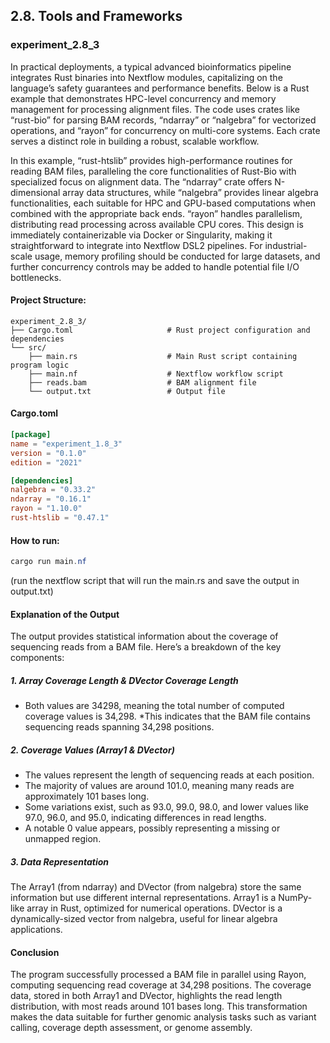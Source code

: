 ## 2.8. Tools and Frameworks

### experiment_2.8_3

In practical deployments, a typical advanced bioinformatics pipeline integrates Rust binaries into Nextflow modules, capitalizing on the language’s safety guarantees and performance benefits. Below is a Rust example that demonstrates HPC-level concurrency and memory management for processing alignment files. The code uses crates like “rust-bio” for parsing BAM records, “ndarray” or “nalgebra” for vectorized operations, and “rayon” for concurrency on multi-core systems. Each crate serves a distinct role in building a robust, scalable workflow.

In this example, “rust-htslib” provides high-performance routines for reading BAM files, paralleling the core functionalities of Rust-Bio with specialized focus on alignment data. The “ndarray” crate offers N-dimensional array data structures, while “nalgebra” provides linear algebra functionalities, each suitable for HPC and GPU-based computations when combined with the appropriate back ends. “rayon” handles parallelism, distributing read processing across available CPU cores. This design is immediately containerizable via Docker or Singularity, making it straightforward to integrate into Nextflow DSL2 pipelines. For industrial-scale usage, memory profiling should be conducted for large datasets, and further concurrency controls may be added to handle potential file I/O bottlenecks.

#### Project Structure:

```plaintext
experiment_2.8_3/
├── Cargo.toml                     # Rust project configuration and dependencies
└── src/
    ├── main.rs                    # Main Rust script containing program logic
    ├── main.nf                    # Nextflow workflow script
    ├── reads.bam                  # BAM alignment file
    └── output.txt                 # Output file
```

#### Cargo.toml

```toml
[package]
name = "experiment_1.8_3"
version = "0.1.0"
edition = "2021"

[dependencies]
nalgebra = "0.33.2"
ndarray = "0.16.1"
rayon = "1.10.0"
rust-htslib = "0.47.1"
```

#### How to run:

```powershell
cargo run main.nf 
```

(run the nextflow script that will run the main.rs and save the output in output.txt)


#### Explanation of the Output

The output provides statistical information about the coverage of sequencing reads from a BAM file. Here’s a breakdown of the key components:

##### 1. Array Coverage Length & DVector Coverage Length

* Both values are 34298, meaning the total number of computed coverage values is 34,298.
*This indicates that the BAM file contains sequencing reads spanning 34,298 positions.

##### 2. Coverage Values (Array1 & DVector)

* The values represent the length of sequencing reads at each position.
* The majority of values are around 101.0, meaning many reads are approximately 101 bases long.
* Some variations exist, such as 93.0, 99.0, 98.0, and lower values like 97.0, 96.0, and 95.0, indicating differences in read lengths.
* A notable 0 value appears, possibly representing a missing or unmapped region.

##### 3. Data Representation

The Array1<f64> (from ndarray) and DVector<f64> (from nalgebra) store the same information but use different internal representations.
Array1 is a NumPy-like array in Rust, optimized for numerical operations.
DVector is a dynamically-sized vector from nalgebra, useful for linear algebra applications.

#### Conclusion

The program successfully processed a BAM file in parallel using Rayon, computing sequencing read coverage at 34,298 positions. The coverage data, stored in both Array1 and DVector, highlights the read length distribution, with most reads around 101 bases long. This transformation makes the data suitable for further genomic analysis tasks such as variant calling, coverage depth assessment, or genome assembly.


